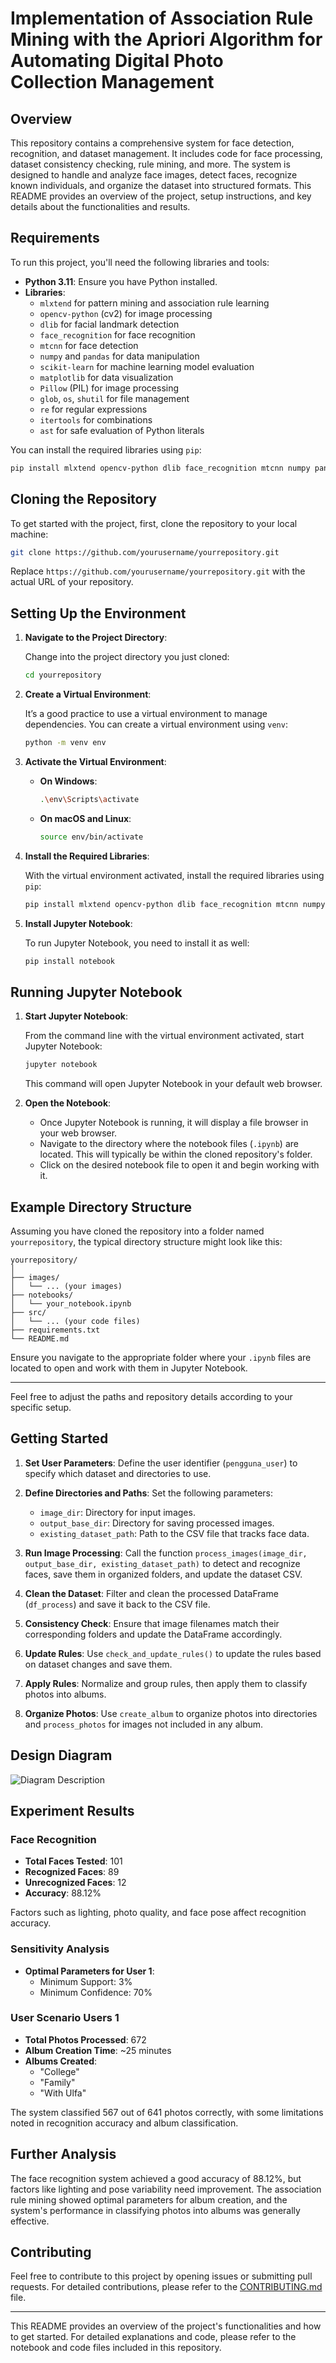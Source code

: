 # Implementation of Association Rule Mining with the Apriori Algorithm for Automating Digital Photo Collection Management

## Overview

This repository contains a comprehensive system for face detection, recognition, and dataset management. It includes code for face processing, dataset consistency checking, rule mining, and more. The system is designed to handle and analyze face images, detect faces, recognize known individuals, and organize the dataset into structured formats. This README provides an overview of the project, setup instructions, and key details about the functionalities and results.

## Requirements

To run this project, you'll need the following libraries and tools:

- **Python 3.11**: Ensure you have Python installed.
- **Libraries**:
  - `mlxtend` for pattern mining and association rule learning
  - `opencv-python` (cv2) for image processing
  - `dlib` for facial landmark detection
  - `face_recognition` for face recognition
  - `mtcnn` for face detection
  - `numpy` and `pandas` for data manipulation
  - `scikit-learn` for machine learning model evaluation
  - `matplotlib` for data visualization
  - `Pillow` (PIL) for image processing
  - `glob`, `os`, `shutil` for file management
  - `re` for regular expressions
  - `itertools` for combinations
  - `ast` for safe evaluation of Python literals

You can install the required libraries using `pip`:

```bash
pip install mlxtend opencv-python dlib face_recognition mtcnn numpy pandas scikit-learn matplotlib pillow
```

## Cloning the Repository

To get started with the project, first, clone the repository to your local machine:

```bash
git clone https://github.com/yourusername/yourrepository.git
```

Replace `https://github.com/yourusername/yourrepository.git` with the actual URL of your repository.

## Setting Up the Environment

1. **Navigate to the Project Directory**:

   Change into the project directory you just cloned:

   ```bash
   cd yourrepository
   ```

2. **Create a Virtual Environment**:

   It’s a good practice to use a virtual environment to manage dependencies. You can create a virtual environment using `venv`:

   ```bash
   python -m venv env
   ```

3. **Activate the Virtual Environment**:

   - **On Windows**:

     ```bash
     .\env\Scripts\activate
     ```

   - **On macOS and Linux**:

     ```bash
     source env/bin/activate
     ```

4. **Install the Required Libraries**:

   With the virtual environment activated, install the required libraries using `pip`:

   ```bash
   pip install mlxtend opencv-python dlib face_recognition mtcnn numpy pandas scikit-learn matplotlib pillow
   ```

5. **Install Jupyter Notebook**:

   To run Jupyter Notebook, you need to install it as well:

   ```bash
   pip install notebook
   ```

## Running Jupyter Notebook

1. **Start Jupyter Notebook**:

   From the command line with the virtual environment activated, start Jupyter Notebook:

   ```bash
   jupyter notebook
   ```

   This command will open Jupyter Notebook in your default web browser.

2. **Open the Notebook**:

   - Once Jupyter Notebook is running, it will display a file browser in your web browser.
   - Navigate to the directory where the notebook files (`.ipynb`) are located. This will typically be within the cloned repository's folder.
   - Click on the desired notebook file to open it and begin working with it.

## Example Directory Structure

Assuming you have cloned the repository into a folder named `yourrepository`, the typical directory structure might look like this:

```
yourrepository/
│
├── images/
│   └── ... (your images)
├── notebooks/
│   └── your_notebook.ipynb
├── src/
│   └── ... (your code files)
├── requirements.txt
└── README.md
```

Ensure you navigate to the appropriate folder where your `.ipynb` files are located to open and work with them in Jupyter Notebook.

---

Feel free to adjust the paths and repository details according to your specific setup.

## Getting Started

1. **Set User Parameters**: Define the user identifier (`pengguna_user`) to specify which dataset and directories to use.

2. **Define Directories and Paths**: Set the following parameters:
   - `image_dir`: Directory for input images.
   - `output_base_dir`: Directory for saving processed images.
   - `existing_dataset_path`: Path to the CSV file that tracks face data.

3. **Run Image Processing**: Call the function `process_images(image_dir, output_base_dir, existing_dataset_path)` to detect and recognize faces, save them in organized folders, and update the dataset CSV.

4. **Clean the Dataset**: Filter and clean the processed DataFrame (`df_process`) and save it back to the CSV file.

5. **Consistency Check**: Ensure that image filenames match their corresponding folders and update the DataFrame accordingly.

6. **Update Rules**: Use `check_and_update_rules()` to update the rules based on dataset changes and save them.

7. **Apply Rules**: Normalize and group rules, then apply them to classify photos into albums.

8. **Organize Photos**: Use `create_album` to organize photos into directories and `process_photos` for images not included in any album.

## Design Diagram

![Diagram Description](image.jpg)

## Experiment Results

### Face Recognition

- **Total Faces Tested**: 101
- **Recognized Faces**: 89
- **Unrecognized Faces**: 12
- **Accuracy**: 88.12%

Factors such as lighting, photo quality, and face pose affect recognition accuracy.

### Sensitivity Analysis

- **Optimal Parameters for User 1**:
  - Minimum Support: 3%
  - Minimum Confidence: 70%

### User Scenario Users 1

- **Total Photos Processed**: 672
- **Album Creation Time**: ~25 minutes
- **Albums Created**:
  - "College"
  - "Family"
  - "With Ulfa"

The system classified 567 out of 641 photos correctly, with some limitations noted in recognition accuracy and album classification.

## Further Analysis

The face recognition system achieved a good accuracy of 88.12%, but factors like lighting and pose variability need improvement. The association rule mining showed optimal parameters for album creation, and the system's performance in classifying photos into albums was generally effective.

## Contributing

Feel free to contribute to this project by opening issues or submitting pull requests. For detailed contributions, please refer to the [CONTRIBUTING.md](CONTRIBUTING.md) file.

---

This README provides an overview of the project's functionalities and how to get started. For detailed explanations and code, please refer to the notebook and code files included in this repository.
